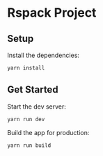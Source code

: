 # Rspack Project

## Setup

Install the dependencies:

```bash
yarn install
```

## Get Started

Start the dev server:

```bash
yarn run dev
```

Build the app for production:

```bash
yarn run build
```
